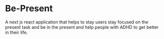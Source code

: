 # Be-Present
A next js react application that helps to stay users stay focused on the present task and be in the present and help people with ADHD to get better in their life.
